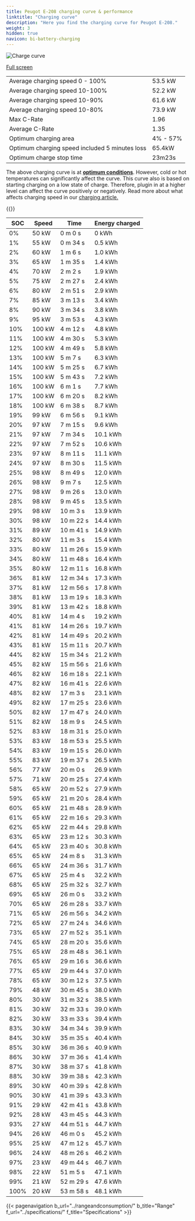 ```yaml
---
title: Peugot E-208 charging curve & performance
linktitle: "Charging curve"
description: "Here you find the charging curve for Peugot E-208."
weight: 3
hidden: true
navicon: bi-battery-charging
---
```

<!-- markdownlint-disable MD033 -->
<img src="/images/models/peugot/208/e-208/chargingcurve.svg" alt="Charge curve" class="img-fluid">

[Full screen](/images/models/peugot/208/e-208/chargingcurve.svg)


<table class="table table-striped border">
<tbody>
<tr>
<td>Average charging speed 0 - 100%</td><td>53.5 kW</td>
</tr>
<tr>
<td>Average charging speed 10-100%</td><td>52.2 kW</td>
</tr>
<tr>
<td>Average charging speed 10-90%</td><td>61.6 kW</td>
</tr>
<tr>
<td>Average charging speed 10-80%</td><td>73.9 kW</td>
</tr>
<tr>
<td>Max C-Rate</td><td>1.96</td>
</tr>
<tr>
<td>Average C-Rate</td><td>1.35</td>
</tr>
<tr>
<td>Optimum charging area</td><td>4% - 57%</td>
</tr>
<tr>
<td>Optimum charging speed included 5 minutes loss</td><td>65.4kW</td>
</tr>
<tr>
<td>Optimum charge stop time</td><td>23m23s</td>
</tr>
</tbody>
</table>


The above charging curve is at **[optimum conditions](../../../../../technology/battery/charging/#temperature)**. However, cold or hot temperatures can significantly affect the curve. This curve also is based on starting charging on a low state of charge. Therefore, plugin in at a higher level can affect the curve positively or negatively. Read more about what affects charging speed in our [charging article.](../../../../../technology/battery/charging/)


{{<evkxdisplayaddarticle />}}
<table class="table table-striped border">
<thead>
<tr><th>SOC</th><th>Speed</th><th>Time</th><th>Energy charged</th></tr>
</thead>
<tbody>
<tr>
<td>0%</td><td>50 kW</td><td> 0 m 0 s </td><td>0 kWh </td>
</tr>
<tr>
<td>1%</td><td>55 kW</td><td> 0 m 34 s </td><td>0.5 kWh </td>
</tr>
<tr>
<td>2%</td><td>60 kW</td><td> 1 m 6 s </td><td>1.0 kWh </td>
</tr>
<tr>
<td>3%</td><td>65 kW</td><td> 1 m 35 s </td><td>1.4 kWh </td>
</tr>
<tr>
<td>4%</td><td>70 kW</td><td> 2 m 2 s </td><td>1.9 kWh </td>
</tr>
<tr>
<td>5%</td><td>75 kW</td><td> 2 m 27 s </td><td>2.4 kWh </td>
</tr>
<tr>
<td>6%</td><td>80 kW</td><td> 2 m 51 s </td><td>2.9 kWh </td>
</tr>
<tr>
<td>7%</td><td>85 kW</td><td> 3 m 13 s </td><td>3.4 kWh </td>
</tr>
<tr>
<td>8%</td><td>90 kW</td><td> 3 m 34 s </td><td>3.8 kWh </td>
</tr>
<tr>
<td>9%</td><td>95 kW</td><td> 3 m 53 s </td><td>4.3 kWh </td>
</tr>
<tr>
<td>10%</td><td>100 kW</td><td> 4 m 12 s </td><td>4.8 kWh </td>
</tr>
<tr>
<td>11%</td><td>100 kW</td><td> 4 m 30 s </td><td>5.3 kWh </td>
</tr>
<tr>
<td>12%</td><td>100 kW</td><td> 4 m 49 s </td><td>5.8 kWh </td>
</tr>
<tr>
<td>13%</td><td>100 kW</td><td> 5 m 7 s </td><td>6.3 kWh </td>
</tr>
<tr>
<td>14%</td><td>100 kW</td><td> 5 m 25 s </td><td>6.7 kWh </td>
</tr>
<tr>
<td>15%</td><td>100 kW</td><td> 5 m 43 s </td><td>7.2 kWh </td>
</tr>
<tr>
<td>16%</td><td>100 kW</td><td> 6 m 1 s </td><td>7.7 kWh </td>
</tr>
<tr>
<td>17%</td><td>100 kW</td><td> 6 m 20 s </td><td>8.2 kWh </td>
</tr>
<tr>
<td>18%</td><td>100 kW</td><td> 6 m 38 s </td><td>8.7 kWh </td>
</tr>
<tr>
<td>19%</td><td>99 kW</td><td> 6 m 56 s </td><td>9.1 kWh </td>
</tr>
<tr>
<td>20%</td><td>97 kW</td><td> 7 m 15 s </td><td>9.6 kWh </td>
</tr>
<tr>
<td>21%</td><td>97 kW</td><td> 7 m 34 s </td><td>10.1 kWh </td>
</tr>
<tr>
<td>22%</td><td>97 kW</td><td> 7 m 52 s </td><td>10.6 kWh </td>
</tr>
<tr>
<td>23%</td><td>97 kW</td><td> 8 m 11 s </td><td>11.1 kWh </td>
</tr>
<tr>
<td>24%</td><td>97 kW</td><td> 8 m 30 s </td><td>11.5 kWh </td>
</tr>
<tr>
<td>25%</td><td>98 kW</td><td> 8 m 49 s </td><td>12.0 kWh </td>
</tr>
<tr>
<td>26%</td><td>98 kW</td><td> 9 m 7 s </td><td>12.5 kWh </td>
</tr>
<tr>
<td>27%</td><td>98 kW</td><td> 9 m 26 s </td><td>13.0 kWh </td>
</tr>
<tr>
<td>28%</td><td>98 kW</td><td> 9 m 45 s </td><td>13.5 kWh </td>
</tr>
<tr>
<td>29%</td><td>98 kW</td><td> 10 m 3 s </td><td>13.9 kWh </td>
</tr>
<tr>
<td>30%</td><td>98 kW</td><td> 10 m 22 s </td><td>14.4 kWh </td>
</tr>
<tr>
<td>31%</td><td>89 kW</td><td> 10 m 41 s </td><td>14.9 kWh </td>
</tr>
<tr>
<td>32%</td><td>80 kW</td><td> 11 m 3 s </td><td>15.4 kWh </td>
</tr>
<tr>
<td>33%</td><td>80 kW</td><td> 11 m 26 s </td><td>15.9 kWh </td>
</tr>
<tr>
<td>34%</td><td>80 kW</td><td> 11 m 48 s </td><td>16.4 kWh </td>
</tr>
<tr>
<td>35%</td><td>80 kW</td><td> 12 m 11 s </td><td>16.8 kWh </td>
</tr>
<tr>
<td>36%</td><td>81 kW</td><td> 12 m 34 s </td><td>17.3 kWh </td>
</tr>
<tr>
<td>37%</td><td>81 kW</td><td> 12 m 56 s </td><td>17.8 kWh </td>
</tr>
<tr>
<td>38%</td><td>81 kW</td><td> 13 m 19 s </td><td>18.3 kWh </td>
</tr>
<tr>
<td>39%</td><td>81 kW</td><td> 13 m 42 s </td><td>18.8 kWh </td>
</tr>
<tr>
<td>40%</td><td>81 kW</td><td> 14 m 4 s </td><td>19.2 kWh </td>
</tr>
<tr>
<td>41%</td><td>81 kW</td><td> 14 m 26 s </td><td>19.7 kWh </td>
</tr>
<tr>
<td>42%</td><td>81 kW</td><td> 14 m 49 s </td><td>20.2 kWh </td>
</tr>
<tr>
<td>43%</td><td>81 kW</td><td> 15 m 11 s </td><td>20.7 kWh </td>
</tr>
<tr>
<td>44%</td><td>82 kW</td><td> 15 m 34 s </td><td>21.2 kWh </td>
</tr>
<tr>
<td>45%</td><td>82 kW</td><td> 15 m 56 s </td><td>21.6 kWh </td>
</tr>
<tr>
<td>46%</td><td>82 kW</td><td> 16 m 18 s </td><td>22.1 kWh </td>
</tr>
<tr>
<td>47%</td><td>82 kW</td><td> 16 m 41 s </td><td>22.6 kWh </td>
</tr>
<tr>
<td>48%</td><td>82 kW</td><td> 17 m 3 s </td><td>23.1 kWh </td>
</tr>
<tr>
<td>49%</td><td>82 kW</td><td> 17 m 25 s </td><td>23.6 kWh </td>
</tr>
<tr>
<td>50%</td><td>82 kW</td><td> 17 m 47 s </td><td>24.0 kWh </td>
</tr>
<tr>
<td>51%</td><td>82 kW</td><td> 18 m 9 s </td><td>24.5 kWh </td>
</tr>
<tr>
<td>52%</td><td>83 kW</td><td> 18 m 31 s </td><td>25.0 kWh </td>
</tr>
<tr>
<td>53%</td><td>83 kW</td><td> 18 m 53 s </td><td>25.5 kWh </td>
</tr>
<tr>
<td>54%</td><td>83 kW</td><td> 19 m 15 s </td><td>26.0 kWh </td>
</tr>
<tr>
<td>55%</td><td>83 kW</td><td> 19 m 37 s </td><td>26.5 kWh </td>
</tr>
<tr>
<td>56%</td><td>77 kW</td><td> 20 m 0 s </td><td>26.9 kWh </td>
</tr>
<tr>
<td>57%</td><td>71 kW</td><td> 20 m 25 s </td><td>27.4 kWh </td>
</tr>
<tr>
<td>58%</td><td>65 kW</td><td> 20 m 52 s </td><td>27.9 kWh </td>
</tr>
<tr>
<td>59%</td><td>65 kW</td><td> 21 m 20 s </td><td>28.4 kWh </td>
</tr>
<tr>
<td>60%</td><td>65 kW</td><td> 21 m 48 s </td><td>28.9 kWh </td>
</tr>
<tr>
<td>61%</td><td>65 kW</td><td> 22 m 16 s </td><td>29.3 kWh </td>
</tr>
<tr>
<td>62%</td><td>65 kW</td><td> 22 m 44 s </td><td>29.8 kWh </td>
</tr>
<tr>
<td>63%</td><td>65 kW</td><td> 23 m 12 s </td><td>30.3 kWh </td>
</tr>
<tr>
<td>64%</td><td>65 kW</td><td> 23 m 40 s </td><td>30.8 kWh </td>
</tr>
<tr>
<td>65%</td><td>65 kW</td><td> 24 m 8 s </td><td>31.3 kWh </td>
</tr>
<tr>
<td>66%</td><td>65 kW</td><td> 24 m 36 s </td><td>31.7 kWh </td>
</tr>
<tr>
<td>67%</td><td>65 kW</td><td> 25 m 4 s </td><td>32.2 kWh </td>
</tr>
<tr>
<td>68%</td><td>65 kW</td><td> 25 m 32 s </td><td>32.7 kWh </td>
</tr>
<tr>
<td>69%</td><td>65 kW</td><td> 26 m 0 s </td><td>33.2 kWh </td>
</tr>
<tr>
<td>70%</td><td>65 kW</td><td> 26 m 28 s </td><td>33.7 kWh </td>
</tr>
<tr>
<td>71%</td><td>65 kW</td><td> 26 m 56 s </td><td>34.2 kWh </td>
</tr>
<tr>
<td>72%</td><td>65 kW</td><td> 27 m 24 s </td><td>34.6 kWh </td>
</tr>
<tr>
<td>73%</td><td>65 kW</td><td> 27 m 52 s </td><td>35.1 kWh </td>
</tr>
<tr>
<td>74%</td><td>65 kW</td><td> 28 m 20 s </td><td>35.6 kWh </td>
</tr>
<tr>
<td>75%</td><td>65 kW</td><td> 28 m 48 s </td><td>36.1 kWh </td>
</tr>
<tr>
<td>76%</td><td>65 kW</td><td> 29 m 16 s </td><td>36.6 kWh </td>
</tr>
<tr>
<td>77%</td><td>65 kW</td><td> 29 m 44 s </td><td>37.0 kWh </td>
</tr>
<tr>
<td>78%</td><td>65 kW</td><td> 30 m 12 s </td><td>37.5 kWh </td>
</tr>
<tr>
<td>79%</td><td>48 kW</td><td> 30 m 45 s </td><td>38.0 kWh </td>
</tr>
<tr>
<td>80%</td><td>30 kW</td><td> 31 m 32 s </td><td>38.5 kWh </td>
</tr>
<tr>
<td>81%</td><td>30 kW</td><td> 32 m 33 s </td><td>39.0 kWh </td>
</tr>
<tr>
<td>82%</td><td>30 kW</td><td> 33 m 33 s </td><td>39.4 kWh </td>
</tr>
<tr>
<td>83%</td><td>30 kW</td><td> 34 m 34 s </td><td>39.9 kWh </td>
</tr>
<tr>
<td>84%</td><td>30 kW</td><td> 35 m 35 s </td><td>40.4 kWh </td>
</tr>
<tr>
<td>85%</td><td>30 kW</td><td> 36 m 36 s </td><td>40.9 kWh </td>
</tr>
<tr>
<td>86%</td><td>30 kW</td><td> 37 m 36 s </td><td>41.4 kWh </td>
</tr>
<tr>
<td>87%</td><td>30 kW</td><td> 38 m 37 s </td><td>41.8 kWh </td>
</tr>
<tr>
<td>88%</td><td>30 kW</td><td> 39 m 38 s </td><td>42.3 kWh </td>
</tr>
<tr>
<td>89%</td><td>30 kW</td><td> 40 m 39 s </td><td>42.8 kWh </td>
</tr>
<tr>
<td>90%</td><td>30 kW</td><td> 41 m 39 s </td><td>43.3 kWh </td>
</tr>
<tr>
<td>91%</td><td>29 kW</td><td> 42 m 41 s </td><td>43.8 kWh </td>
</tr>
<tr>
<td>92%</td><td>28 kW</td><td> 43 m 45 s </td><td>44.3 kWh </td>
</tr>
<tr>
<td>93%</td><td>27 kW</td><td> 44 m 51 s </td><td>44.7 kWh </td>
</tr>
<tr>
<td>94%</td><td>26 kW</td><td> 46 m 0 s </td><td>45.2 kWh </td>
</tr>
<tr>
<td>95%</td><td>25 kW</td><td> 47 m 12 s </td><td>45.7 kWh </td>
</tr>
<tr>
<td>96%</td><td>24 kW</td><td> 48 m 26 s </td><td>46.2 kWh </td>
</tr>
<tr>
<td>97%</td><td>23 kW</td><td> 49 m 44 s </td><td>46.7 kWh </td>
</tr>
<tr>
<td>98%</td><td>22 kW</td><td> 51 m 5 s </td><td>47.1 kWh </td>
</tr>
<tr>
<td>99%</td><td>21 kW</td><td> 52 m 29 s </td><td>47.6 kWh </td>
</tr>
<tr>
<td>100%</td><td>20 kW</td><td> 53 m 58 s </td><td>48.1 kWh </td>
</tr>
</tbody>
</table>


{{< pagenavigation b_url="../rangeandconsumption/" b_title="Range" f_url="../specifications/" f_title="Specifications" >}}
